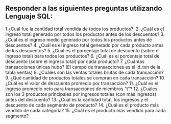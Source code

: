 ## Responder a las siguientes preguntas utilizando Lenguaje SQL: 

1.¿Cuál fue la cantidad total vendida de todos los productos?:
2. ¿Cuál es el ingreso total generado por todos los productos antes de los
descuentos?
3. ¿Cuál es el ingreso medio generado por todos los productos antes de
descuentos?
4. ¿Cuál es el ingreso total generado por cada producto antes de los descuentos?
5. ¿Cuál es el porcentaje total de descuento (sobre el ingreso total) para todos los productos?
6. ¿Cuál es el porcentaje total de descuento (sobre el ingreso total) por cada producto?
7. ¿Cuántas transacciones únicas hubo? (El campo de transacciones es el id_txn de
la tabla ventas)
8. ¿Cuáles son las ventas totales brutas de cada transacción?
9. ¿Qué cantidad de productos totales se compran en cada transacción?
10. ¿Cuál es el valor de descuento promedio por transacción?
11. ¿Cuál es el ingreso promedio neto para transacciones de miembros “t”?
12. ¿Cuáles son los 3 productos principales por ingresos totales (con más ingresos) antes del
descuento?
13. ¿Cuál es la cantidad total, los ingresos y el descuento de cada segmento de
producto?
14. ¿Cuál es el producto más vendido de cada categoría?
15. ¿Cuál es el producto más vendido para cada segmento?


